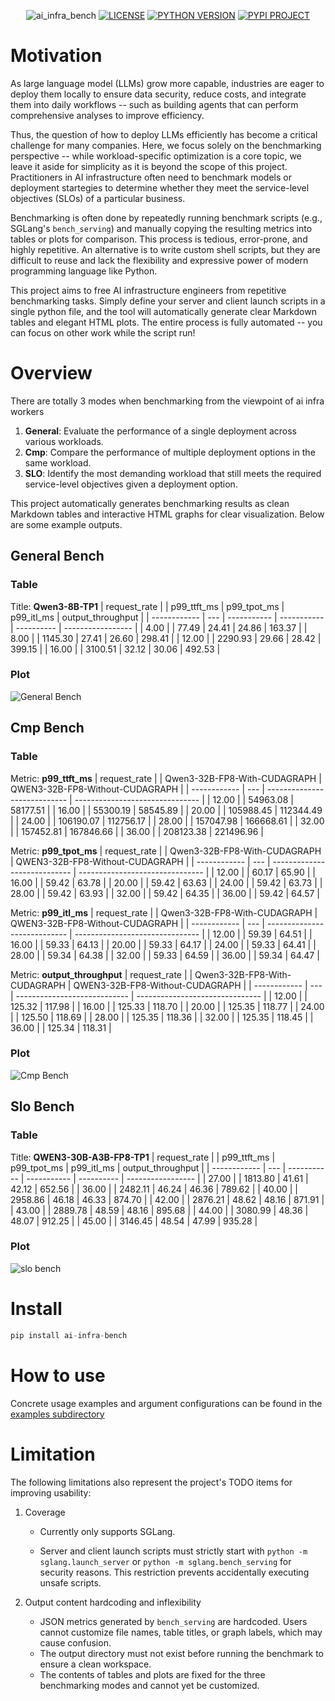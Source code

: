 
<div align="center">

![ai_infra_bench](assets/main.png)
  [![LICENSE](https://img.shields.io/badge/license-Apache_2.0-orange.svg)](https://github.com/Muqi1029/ai_infra_bench/blob/main/LICENSE) [![PYTHON VERSION](https://img.shields.io/badge/python-3.10+-blue)](https://img.shields.io/badge/python-3.10+-blue) [![PYPI PROJECT](https://img.shields.io/pypi/v/ai-infra-bench?color=green)]( https://pypi.org/project/ai-infra-bench/)
</div>

# Motivation

As large language model (LLMs) grow more capable, industries are eager to deploy them locally to ensure data security, reduce costs, and integrate them into daily workflows -- such as building agents that can perform comprehensive analyses to improve efficiency.

Thus, the question of how to deploy LLMs efficiently has become a critical challenge for many companies. Here, we focus solely on the benchmarking perspective -- while workload-specific optimization is a core topic, we leave it aside for simplicity as it is beyond the scope of this project. Practitioners in AI infrastructure often need to benchmark models or deployment startegies to determine whether they meet the service-level objectives (SLOs) of a particular business.

Benchmarking is often done by repeatedly running benchmark scripts (e.g., SGLang's `bench_serving`) and manually copying the resulting metrics into tables or plots for comparison. This process is tedious, error-prone, and highly repetitive. An alternative is to write custom shell scripts, but they are difficult to reuse and lack the flexibility and expressive power of modern programming language like Python.

This project aims to free AI infrastructure engineers from repetitive benchmarking tasks. Simply define your server and client launch scripts in a single python file, and the tool will automatically generate clear Markdown tables and elegant HTML plots. The entire process is fully automated -- you can focus on other work while the script run!

# Overview

There are totally 3 modes when benchmarking from the viewpoint of ai infra workers

1. **General**: Evaluate the performance of a single deployment across various workloads.
2. **Cmp**: Compare the performance of multiple deployment options in the same workload.
3. **SLO**: Identify the most demanding workload that still meets the required service-level objectives given a deployment option.

This project automatically generates benchmarking results as clean Markdown tables and interactive HTML graphs for clear visualization. Below are some example outputs.

## General Bench

### Table

Title: **Qwen3-8B-TP1**
| request_rate |     | p99_ttft_ms | p99_tpot_ms | p99_itl_ms | output_throughput |
| ------------ | --- | ----------- | ----------- | ---------- | ----------------- |
| 4.00         |     | 77.49       | 24.41       | 24.86      | 163.37            |
| 8.00         |     | 1145.30     | 27.41       | 26.60      | 298.41            |
| 12.00        |     | 2290.93     | 29.66       | 28.42      | 399.15            |
| 16.00        |     | 3100.51     | 32.12       | 30.06      | 492.53            |

### Plot

![General Bench](./assets/gen_bench.png)

## Cmp Bench

### Table
Metric: **p99_ttft_ms**
| request_rate |     | Qwen3-32B-FP8-With-CUDAGRAPH | QWEN3-32B-FP8-Without-CUDAGRAPH |
| ------------ | --- | ---------------------------- | ------------------------------- |
| 12.00        |     | 54963.08                     | 58177.51                        |
| 16.00        |     | 55300.19                     | 58545.89                        |
| 20.00        |     | 105988.45                    | 112344.49                       |
| 24.00        |     | 106190.07                    | 112756.17                       |
| 28.00        |     | 157047.98                    | 166668.61                       |
| 32.00        |     | 157452.81                    | 167846.66                       |
| 36.00        |     | 208123.38                    | 221496.96                       |





Metric: **p99_tpot_ms**
| request_rate |     | Qwen3-32B-FP8-With-CUDAGRAPH | QWEN3-32B-FP8-Without-CUDAGRAPH |
| ------------ | --- | ---------------------------- | ------------------------------- |
| 12.00        |     | 60.17                        | 65.90                           |
| 16.00        |     | 59.42                        | 63.78                           |
| 20.00        |     | 59.42                        | 63.63                           |
| 24.00        |     | 59.42                        | 63.73                           |
| 28.00        |     | 59.42                        | 63.93                           |
| 32.00        |     | 59.42                        | 64.35                           |
| 36.00        |     | 59.42                        | 64.57                           |





Metric: **p99_itl_ms**
| request_rate |     | Qwen3-32B-FP8-With-CUDAGRAPH | QWEN3-32B-FP8-Without-CUDAGRAPH |
| ------------ | --- | ---------------------------- | ------------------------------- |
| 12.00        |     | 59.39                        | 64.51                           |
| 16.00        |     | 59.33                        | 64.13                           |
| 20.00        |     | 59.33                        | 64.17                           |
| 24.00        |     | 59.33                        | 64.41                           |
| 28.00        |     | 59.34                        | 64.38                           |
| 32.00        |     | 59.33                        | 64.59                           |
| 36.00        |     | 59.34                        | 64.47                           |





Metric: **output_throughput**
| request_rate |     | Qwen3-32B-FP8-With-CUDAGRAPH | QWEN3-32B-FP8-Without-CUDAGRAPH |
| ------------ | --- | ---------------------------- | ------------------------------- |
| 12.00        |     | 125.32                       | 117.98                          |
| 16.00        |     | 125.33                       | 118.70                          |
| 20.00        |     | 125.35                       | 118.77                          |
| 24.00        |     | 125.50                       | 118.69                          |
| 28.00        |     | 125.35                       | 118.36                          |
| 32.00        |     | 125.35                       | 118.45                          |
| 36.00        |     | 125.34                       | 118.31                          |


### Plot
![Cmp Bench](assets/gen_bench.png)

## Slo Bench

### Table
Title: **QWEN3-30B-A3B-FP8-TP1**
| request_rate |     | p99_ttft_ms | p99_tpot_ms | p99_itl_ms | output_throughput |
| ------------ | --- | ----------- | ----------- | ---------- | ----------------- |
| 27.00        |     | 1813.80     | 41.61       | 42.12      | 652.56            |
| 36.00        |     | 2482.11     | 46.24       | 46.36      | 789.62            |
| 40.00        |     | 2958.86     | 46.18       | 46.33      | 874.70            |
| 42.00        |     | 2876.21     | 48.62       | 48.16      | 871.91            |
| 43.00        |     | 2889.78     | 48.59       | 48.16      | 895.68            |
| 44.00        |     | 3080.99     | 48.36       | 48.07      | 912.25            |
| 45.00        |     | 3146.45     | 48.54       | 47.99      | 935.28            |

### Plot
![slo bench](assets/slo_bench.png)

# Install

```py
pip install ai-infra-bench
```

# How to use

Concrete usage examples and argument configurations can be found in the [examples subdirectory](./examples)

# Limitation

The following limitations also represent the project's TODO items for improving usability:

1. Coverage

   - Currently only supports SGLang.

   - Server and client launch scripts must strictly start with `python -m sglang.launch_server` or `python -m sglang.bench_serving` for security reasons. This restriction prevents accidentally executing unsafe scripts.

2. Output content hardcoding and inflexibility

   - JSON metrics generated by `bench_serving` are hardcoded. Users cannot customize file names, table titles, or graph labels, which may cause confusion.
   - The output directory must not exist before running the benchmark to ensure a clean workspace.
   - The contents of tables and plots are fixed for the three benchmarking modes and cannot yet be customized.
